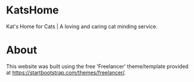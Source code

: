 # KatsHome
Kat's Home for Cats | A loving and caring cat minding service.

# About
This website was built using the free 'Freelancer' theme/template provided at https://startbootstrap.com/themes/freelancer/.

